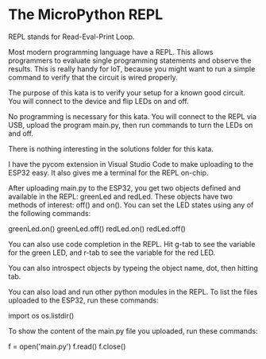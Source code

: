 # The MicroPython REPL

REPL stands for Read-Eval-Print Loop.  

Most modern programming language have a REPL.  This allows programmers to evaluate single programming statements and observe the results.  This is really handy for IoT, because you might want to run a simple command to verify that the circuit is wired properly.

The purpose of this kata is to verify your setup for a known good circuit.  You will connect to the device and flip LEDs on and off.

No programming is necessary for this kata.  You will connect to the REPL via USB, upload the program main.py, then run commands to turn the LEDs on and off.

There is nothing interesting in the solutions folder for this kata.

I have the pycom extension in Visual Studio Code to make uploading to the ESP32 easy.  It also gives me a terminal for the REPL on-chip.

After uploading main.py to the ESP32, you get two objects defined and available in the REPL: greenLed and redLed.  These objects have two methods of interest: off() and on().  You can set the LED states using any of the following commands:

greenLed.on()
greenLed.off()
redLed.on()
redLed.off()

You can also use code completion in the REPL.  Hit g-tab to see the variable for the green LED, and r-tab to see the variable for the red LED.

You can also introspect objects by typeing the object name, dot, then hitting tab.

You can also load and run other python modules in the REPL.  To list the files uploaded to the ESP32, run these commands:

import os
os.listdir()

To show the content of the main.py file you uploaded, run these commands:

f = open('main.py')
f.read()
f.close()
